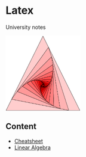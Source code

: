 # Latex
University notes

<img align="middle" width="200" height="200" alt="Triangle Logo" src="./resources/triangle.png">

## Content
* [Cheatsheet](./Cheatsheet.pdf)
* [Linear Algebra](./Linear%20Algebra)